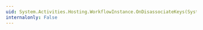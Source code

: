 ```yaml
---
uid: System.Activities.Hosting.WorkflowInstance.OnDisassociateKeys(System.Collections.Generic.ICollection{System.Runtime.DurableInstancing.InstanceKey})
internalonly: False
---
```

